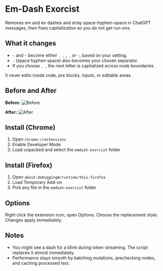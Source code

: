 # Em-Dash Exorcist

Removes em and en dashes and stray space-hyphen-space in ChatGPT messages, then fixes capitalization so you do not get run-ons.

## What it changes
- `—` and `–` become either `. `, `, `, or ` – `, based on your setting.
- ` - ` (space hyphen space) also becomes your chosen separator.
- If you choose `. `, the next letter is capitalized across node boundaries.

It never edits inside code, pre blocks, inputs, or editable areas.

## Before and After

**Before:**
![Before](https://github.com/simonsickle/em-exorcist/raw/main/before.png)

**After:**
![After](https://github.com/simonsickle/em-exorcist/raw/main/after.png)

## Install (Chrome)
1. Open `chrome://extensions`
2. Enable Developer Mode
3. Load unpacked and select the `emdash-exorcist` folder

## Install (Firefox)
1. Open `about:debugging#/runtime/this-firefox`
2. Load Temporary Add-on
3. Pick any file in the `emdash-exorcist` folder

## Options
Right click the extension icon, open Options. Choose the replacement style. Changes apply immediately.

## Notes
- You might see a dash for a blink during token streaming. The script replaces it almost immediately.
- Performance stays smooth by batching mutations, prechecking nodes, and caching processed text.
